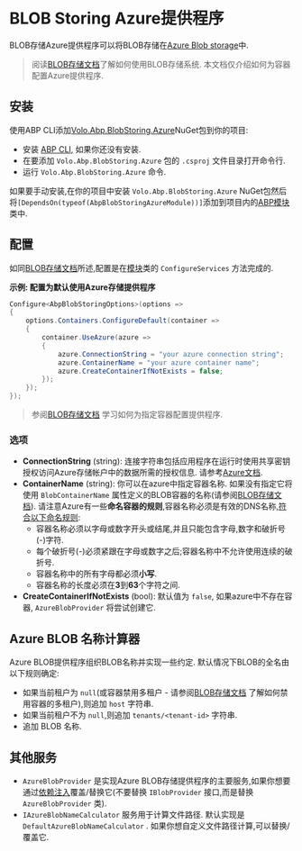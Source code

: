 # BLOB Storing Azure提供程序

BLOB存储Azure提供程序可以将BLOB存储在[Azure Blob storage](https://azure.microsoft.com/en-us/services/storage/blobs/)中.

> 阅读[BLOB存储文档](Blob-Storing.md)了解如何使用BLOB存储系统. 本文档仅介绍如何为容器配置Azure提供程序.

## 安装

使用ABP CLI添加[Volo.Abp.BlobStoring.Azure](https://www.nuget.org/packages/Volo.Abp.BlobStoring.Azure)NuGet包到你的项目:

* 安装 [ABP CLI](https://docs.abp.io/en/abp/latest/CLI), 如果你还没有安装.
* 在要添加 `Volo.Abp.BlobStoring.Azure` 包的 `.csproj` 文件目录打开命令行.
* 运行 `Volo.Abp.BlobStoring.Azure` 命令.

如果要手动安装,在你的项目中安装 `Volo.Abp.BlobStoring.Azure` NuGet包然后将`[DependsOn(typeof(AbpBlobStoringAzureModule))]`添加到项目内的[ABP模块](Module-Development-Basics.md)类中.

## 配置

如同[BLOB存储文档](Blob-Storing.md)所述,配置是在[模块](Module-Development-Basics.md)类的 `ConfigureServices` 方法完成的.

**示例: 配置为默认使用Azure存储提供程序**

````csharp
Configure<AbpBlobStoringOptions>(options =>
{
    options.Containers.ConfigureDefault(container =>
    {
        container.UseAzure(azure =>
        {
            azure.ConnectionString = "your azure connection string";
            azure.ContainerName = "your azure container name";
            azure.CreateContainerIfNotExists = false;
        });
    });
});
````

> 参阅[BLOB存储文档](Blob-Storing.md) 学习如何为指定容器配置提供程序.

### 选项

* **ConnectionString** (string): 连接字符串包括应用程序在运行时使用共享密钥授权访问Azure存储帐户中的数据所需的授权信息. 请参考[Azure文档](https://docs.microsoft.com/en-us/azure/storage/common/storage-configure-connection-string).
* **ContainerName** (string): 你可以在azure中指定容器名称. 如果没有指定它将使用 `BlobContainerName` 属性定义的BLOB容器的名称(请参阅[BLOB存储文档](Blob-Storing.md)). 请注意Azure有一些**命名容器的规则**,容器名称必须是有效的DNS名称,[符合以下命名规则](https://docs.microsoft.com/en-us/rest/api/storageservices/naming-and-referencing-containers--blobs--and-metadata#container-names):
    * 容器名称必须以字母或数字开头或结尾,并且只能包含字母,数字和破折号(-)字符.
    * 每个破折号(-)必须紧跟在字母或数字之后;容器名称中不允许使用连续的破折号.
    * 容器名称中的所有字母都必须**小写**.
    * 容器名称的长度必须在**3**到**63**个字符之间.
* **CreateContainerIfNotExists** (bool): 默认值为 `false`, 如果azure中不存在容器, `AzureBlobProvider` 将尝试创建它.

## Azure BLOB 名称计算器

Azure BLOB提供程序组织BLOB名称并实现一些约定. 默认情况下BLOB的全名由以下规则确定:

* 如果当前租户为 `null`(或容器禁用多租户 - 请参阅[BLOB存储文档](Blob-Storing.md) 了解如何禁用容器的多租户),则追加 `host` 字符串.
* 如果当前租户不为 `null`,则追加 `tenants/<tenant-id>` 字符串.
* 追加 BLOB 名称.

## 其他服务

* `AzureBlobProvider` 是实现Azure BLOB存储提供程序的主要服务,如果你想要通过[依赖注入](Dependency-Injection.md)覆盖/替换它(不要替换 `IBlobProvider` 接口,而是替换 `AzureBlobProvider` 类).
* `IAzureBlobNameCalculator` 服务用于计算文件路径. 默认实现是 `DefaultAzureBlobNameCalculator` . 如果你想自定义文件路径计算,可以替换/覆盖它.
